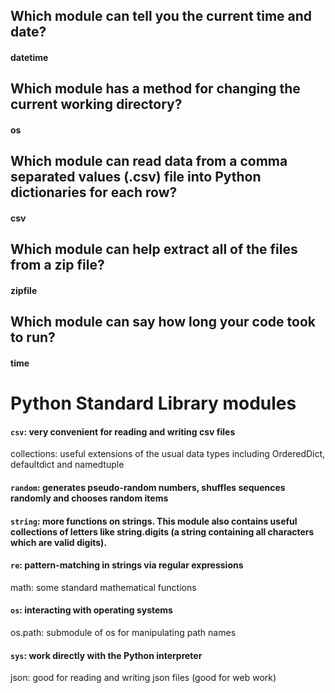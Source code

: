 ## Which module can tell you the current time and date?

#### datetime

## Which module has a method for changing the current working directory?

#### os


## Which module can read data from a comma separated values (.csv) file into Python dictionaries for each row?

#### csv

## Which module can help extract all of the files from a zip file?

#### zipfile

## Which module can say how long your code took to run?

#### time

# Python Standard Library modules 

#### `csv`: very convenient for reading and writing csv files
collections: useful extensions of the usual data types including OrderedDict, defaultdict and namedtuple
#### `random`: generates pseudo-random numbers, shuffles sequences randomly and chooses random items
#### `string`: more functions on strings. This module also contains useful collections of letters like string.digits (a string containing all characters which are valid digits).
#### `re`: pattern-matching in strings via regular expressions
math: some standard mathematical functions
#### `os`: interacting with operating systems
os.path: submodule of os for manipulating path names
#### `sys`: work directly with the Python interpreter
json: good for reading and writing json files (good for web work)

